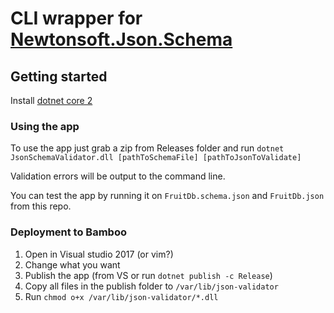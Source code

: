 # CLI wrapper for [Newtonsoft.Json.Schema](https://github.com/JamesNK/Newtonsoft.Json.Schema)

## Getting started

Install [dotnet core 2](https://www.microsoft.com/net/learn/get-started/windows)

### Using the app

To use the app just grab a zip from Releases folder and run `dotnet JsonSchemaValidator.dll [pathToSchemaFile] [pathToJsonToValidate]`

Validation errors will be output to the command line.

You can test the app by running it on `FruitDb.schema.json` and `FruitDb.json` from this repo.

### Deployment to Bamboo

1. Open in Visual studio 2017 (or vim?)
1. Change what you want
1. Publish the app (from VS or run `dotnet publish -c Release`)
1. Copy all files in the publish folder to `/var/lib/json-validator`
1. Run `chmod o+x /var/lib/json-validator/*.dll`
